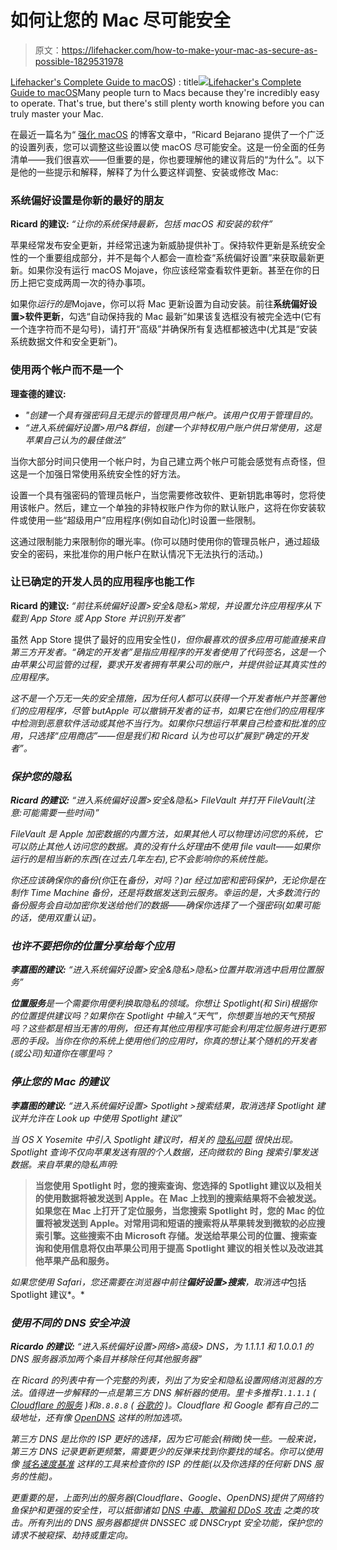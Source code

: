 # 如何让您的 Mac 尽可能安全

> 原文：<https://lifehacker.com/how-to-make-your-mac-as-secure-as-possible-1829531978>

[Lifehacker's Complete Guide to macOS](https://applemacos.kinja.com)) : title[![](../Images/80a55aae3a4e6ac59b23fae8fccddf22.png)](https://applemacos.kinja.com)[Lifehacker's Complete Guide to macOS](https://applemacos.kinja.com)Many people turn to Macs because they're incredibly easy to operate. That's true, but there's still plenty worth knowing before you can truly master your Mac.

在最近一篇名为“ [强化 macOS](https://blog.bejarano.io/hardening-macos.html) 的博客文章中，“Ricard Bejarano 提供了一个广泛的设置列表，您可以调整这些设置以使 macOS 尽可能安全。这是一份全面的任务清单——我们很喜欢——但重要的是，你也要理解他的建议背后的“为什么”。以下是他的一些提示和解释，解释了为什么要这样调整、安装或修改 Mac:

### 系统偏好设置是你新的最好的朋友

**Ricard 的建议:** *“让你的系统保持最新，包括 macOS 和安装的软件”*



苹果经常发布安全更新，并经常迅速为新威胁提供补丁。保持软件更新是系统安全性的一个重要组成部分，并不是每个人都会一直检查“系统偏好设置”来获取最新更新。如果你没有运行 macOS Mojave，你应该经常查看软件更新。甚至在你的日历上把它变成两周一次的待办事项。

如果你*运行的是*Mojave，你可以将 Mac 更新设置为自动安装。前往**系统偏好设置>软件更新**，勾选“自动保持我的 Mac 最新”如果该复选框没有被完全选中(它有一个连字符而不是勾号)，请打开“高级”并确保所有复选框都被选中(尤其是“安装系统数据文件和安全更新”)。

### 使用两个帐户而不是一个

**理查德的建议:**

*   *"创建一个具有强密码且无提示的管理员用户帐户。该用户仅用于管理目的。*
*   *“进入系统偏好设置>用户&群组，创建一个非特权用户账户供日常使用，这是苹果自己认为的最佳做法”*

当你大部分时间只使用一个帐户时，为自己建立两个帐户可能会感觉有点奇怪，但这是一个加强日常使用系统安全性的好方法。

设置一个具有强密码的管理员帐户，当您需要修改软件、更新钥匙串等时，您将使用该帐户。然后，建立一个单独的非特权账户作为你的默认账户，这将在你安装软件或使用一些“超级用户”应用程序(例如自动化)时设置一些限制。

这通过限制能力来限制你的曝光率。(你可以随时使用你的管理员帐户，通过超级安全的密码，来批准你的用户帐户在默认情况下无法执行的活动。)

### 让已确定的开发人员的应用程序也能工作

**Ricard 的建议:** *“前往系统偏好设置>安全&隐私>常规，并设置允许应用程序从下载到 App Store 或 App Store 并识别开发者”*

虽然 App Store 提供了最好的应用安全性([](https://bgr.com/2015/09/24/iphone-apps-xcodeghost-malware/)*)，但你最喜欢的很多应用可能直接来自第三方开发者。“确定的开发者”是指应用程序的开发者使用了代码签名，这是一个由苹果公司监管的过程，要求开发者拥有苹果公司的账户，并提供验证其真实性的应用程序。*

*这不是一个万无一失的安全措施，因为任何人都可以获得一个开发者帐户并签署他们的应用程序，尽管 butApple 可以撤销开发者的证书，如果它在他们的应用程序中检测到恶意软件活动或其他不当行为。如果你只想运行苹果自己检查和批准的应用，只选择“应用商店”——但是我们和 Ricard 认为也可以扩展到“确定的开发者”。*

### *保护您的隐私*

***Ricard 的建议:** *“进入系统偏好设置>安全&隐私> FileVault 并打开 FileVault(注意:可能需要一些时间)”**

*FileVault 是 Apple 加密数据的内置方法，如果其他人可以物理访问您的系统，它可以防止其他人访问您的数据。真的没有什么好理由*不*使用 file vault——如果你运行的是相当新的东西(在过去几年左右),它不会影响你的系统性能。*

*你还应该确保你的备份(你*正在*备份，对吗？)ar 经过加密和密码保护，无论你是在制作 Time Machine 备份，还是将数据发送到云服务。幸运的是，大多数流行的备份服务会自动加密你发送给他们的数据——确保你选择了一个强密码(如果可能的话，使用双重认证)。*

### *也许不要把你的位置分享给每个应用*

***李嘉图的建议:** *“进入系统偏好设置>安全&隐私>隐私>位置并取消选中启用位置服务”**

***位置服务**是一个需要你用便利换取隐私的领域。你想让 Spotlight(和 Siri)根据你的位置提供建议吗？如果你在 Spotlight 中输入“天气”，你想要当地的天气预报吗？这些都是相当无害的用例，但还有其他应用程序可能会利用定位服务进行更邪恶的手段。当你在你的系统上使用他们的应用时，你真的想让某个随机的开发者(或公司)知道你在哪里吗？*

### *停止您的 Mac 的建议*

***李嘉图的建议:** *“进入系统偏好设置> Spotlight >搜索结果，取消选择 Spotlight 建议并允许在 Look up 中使用 Spotlight 建议”**

*当 OS X Yosemite 中引入 Spotlight 建议时，相关的 [隐私问题](https://intego.com/mac-security-blog/spotlight-suggestions-in-os-x-yosemite-and-ios-are-you-staying-private/) 很快出现。Spotlight 查询不仅向苹果发送有限的个人数据，还向微软的 Bing 搜索引擎发送数据。来自苹果的隐私声明:*

> **当您使用 Spotlight 时，您的搜索查询、您选择的 Spotlight 建议以及相关的使用数据将被发送到 Apple。在 Mac 上找到的搜索结果将不会被发送。如果您在 Mac 上打开了定位服务，当您搜索 Spotlight 时，您的 Mac 的位置将被发送到 Apple。对常用词和短语的搜索将从苹果转发到微软的必应搜索引擎。这些搜索不由 Microsoft 存储。发送给苹果公司的位置、搜索查询和使用信息将仅由苹果公司用于提高 Spotlight 建议的相关性以及改进其他苹果产品和服务。**

*如果您使用 Safari，您还需要在浏览器中前往**偏好设置>搜索**，取消选中*包括 Spotlight 建议*。*

### *使用不同的 DNS 安全冲浪*

***Ricardo 的建议:** *“进入系统偏好设置>网络>高级> DNS，为 1.1.1.1 和 1.0.0.1 的 DNS 服务器添加两个条目并移除任何其他服务器”**

*在 Ricard 的列表中有一个完整的列表，列出了为安全和隐私设置网络浏览器的方法。值得进一步解释的一点是第三方 DNS 解析器的使用。里卡多推荐`1.1.1.1` ( [Cloudflare 的服务](http://blog.cloudflare.com/dns-resolver-1-1-1-1/) )和`8.8.8.8` ( [谷歌的](https://en.wikipedia.org/wiki/Google_Public_DNS) )。Cloudflare 和 Google 都有自己的二级地址，还有像 [OpenDNS](https://opendns.com) 这样的附加选项。*

*第三方 DNS 是比你的 ISP 更好的选择，因为它可能会(稍微)快一些。一般来说，第三方 DNS 记录更新更频繁，需要更少的反弹来找到你要找的域名。你可以使用像 [域名速度基准](https://www.grc.com/dns/benchmark.htm) 这样的工具来检查你的 ISP 的性能(以及你选择的任何新 DNS 服务的性能)。*

*更重要的是，上面列出的服务器(Cloudflare、Google、OpenDNS)提供了网络钓鱼保护和更强的安全性，可以抵御诸如 [DNS 中毒、欺骗和 DDoS 攻击](https://www.calyptix.com/top-threats/3-common-dns-attacks-and-how-to-fight-them/) 之类的攻击。所有列出的 DNS 服务器都提供 DNSSEC 或 DNSCrypt 安全功能，保护您的请求不被窥探、劫持或重定向。*